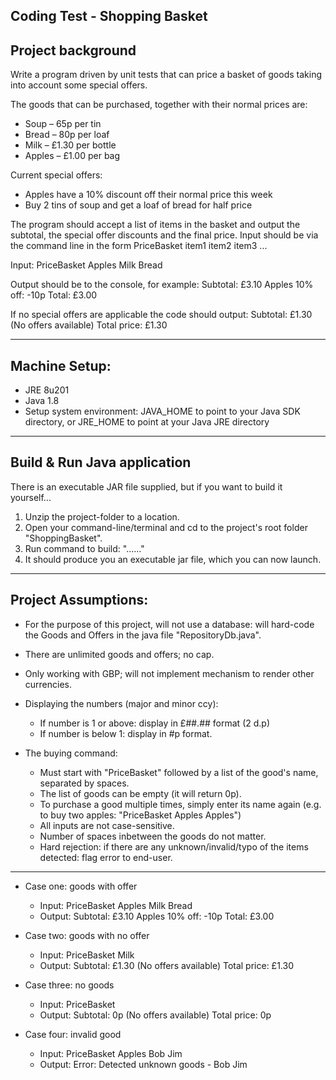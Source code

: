 Coding Test - Shopping Basket
----------------------------------------------------------------------------------------
Project background
----------------------------------------------------------------------------------------
Write a program driven by unit tests that can price a basket of goods taking into account some special
offers.

The goods that can be purchased, together with their normal prices are:
- Soup – 65p per tin
- Bread – 80p per loaf
- Milk – £1.30 per bottle
- Apples – £1.00 per bag

Current special offers:
- Apples have a 10% discount off their normal price this week
- Buy 2 tins of soup and get a loaf of bread for half price

The program should accept a list of items in the basket and output the subtotal, the special offer discounts
and the final price.
Input should be via the command line in the form PriceBasket item1 item2 item3 ...

Input:
    PriceBasket Apples Milk Bread

Output should be to the console, for example:
    Subtotal: £3.10
    Apples 10% off: -10p
    Total: £3.00

If no special offers are applicable the code should output:
    Subtotal: £1.30
    (No offers available)
    Total price: £1.30
    

----------------------------------------------------------
Machine Setup:
----------------------------------------------------------
- JRE 8u201
- Java 1.8
- Setup system environment: JAVA_HOME to point to your Java SDK directory, or JRE_HOME to point at your Java JRE directory

----------------------------------------------------------
Build & Run Java application
----------------------------------------------------------
There is an executable JAR file supplied, but if you want to build it yourself...

1. Unzip the project-folder to a location.
2. Open your command-line/terminal and cd to the project's root folder "ShoppingBasket".
3. Run command to build: "......"
4. It should produce you an executable jar file, which you can now launch.

----------------------------------------------------------
Project Assumptions:
----------------------------------------------------------
- For the purpose of this project, will not use a database: will hard-code the Goods and Offers in the java file "RepositoryDb.java".
- There are unlimited goods and offers; no cap.
- Only working with GBP; will not implement mechanism to render other currencies.
- Displaying the numbers (major and minor ccy):
    - If number is 1 or above:  display in £##.## format (2 d.p)
    - If number is below 1:     display in #p format.

- The buying command:
    - Must start with "PriceBasket" followed by a list of the good's name, separated by spaces.
    - The list of goods can be empty (it will return 0p).
    - To purchase a good multiple times, simply enter its name again (e.g. to buy two apples: "PriceBasket Apples Apples")
    - All inputs are not case-sensitive.
    - Number of spaces inbetween the goods do not matter.
    - Hard rejection: if there are any unknown/invalid/typo of the items detected: flag error to end-user.

---------------------------------

- Case one: goods with offer
    - Input:
        PriceBasket Apples Milk Bread
    - Output:
        Subtotal: £3.10
        Apples 10% off: -10p
        Total: £3.00

- Case two: goods with no offer
    - Input:
        PriceBasket Milk
    - Output:
        Subtotal: £1.30
        (No offers available)
        Total price: £1.30
  

- Case three: no goods
    - Input:
        PriceBasket 
    - Output:
        Subtotal: 0p
        (No offers available)
        Total price: 0p

- Case four: invalid good
    - Input:
        PriceBasket Apples Bob Jim
    - Output:
        Error: Detected unknown goods - Bob Jim
